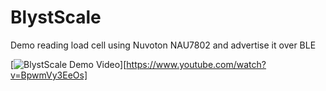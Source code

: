 # BlystScale
Demo reading load cell using Nuvoton NAU7802 and advertise it over BLE 

[![BlystScale Demo Video](https://img.youtube.com/vi/BpwmVy3EeOs/0.jpg)][https://www.youtube.com/watch?v=BpwmVy3EeOs]
